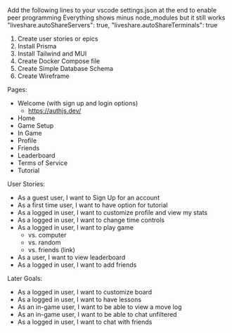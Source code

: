 Add the following lines to your vscode settings.json at the end
to enable peer programming
Everything shows minus node_modules but it still works
"liveshare.autoShareServers": true,
"liveshare.autoShareTerminals": true

1. Create user stories or epics
2. Install Prisma
3. Install Tailwind and MUI
4. Create Docker Compose file
5. Create Simple Database Schema
6. Create Wireframe

Pages:
- Welcome (with sign up and login options)
  - https://authjs.dev/
- Home
- Game Setup
- In Game
- Profile
- Friends
- Leaderboard
- Terms of Service
- Tutorial

User Stories:
- As a guest user, I want to Sign Up for an account
- As a first time user, I want to have option for tutorial
- As a logged in user, I want to customize profile and view my stats
- As a logged in user, I want to change time controls
- As a logged in user, I want to play game
    - vs. computer
    - vs. random
    - vs. friends (link)
- As a user, I want to view leaderboard
- As a logged in user, I want to add friends

Later Goals:
- As a logged in user, I want to customize board
- As a logged in user, I want to have lessons
- As an in-game user, I want to be able to view a move log
- As an in-game user, I want to be able to chat unfiltered
- As a logged in user, I want to chat with friends